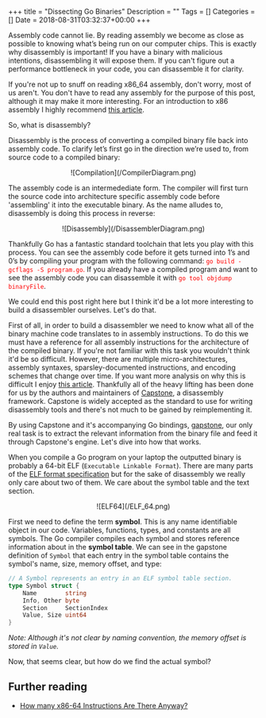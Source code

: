 +++
title = "Dissecting Go Binaries"
Description = ""
Tags = []
Categories = []
Date = 2018-08-31T03:32:37+00:00
+++

<!-- Intro -->

Assembly code cannot lie. By reading assembly we become as close as possible to knowing what’s being run on our computer chips. This is exactly why disassembly is important! If you have a binary with malicious intentions, disassembling it will expose them. If you can't figure out a performance bottleneck in your code, you can disassemble it for clarity. 

If you're not up to snuff on reading x86_64 assembly, don't worry, most of us aren't. You don't have to read any assembly for the purpose of this post, although it may make it more interesting. For an introduction to x86 assembly I highly recommend [this article](https://www.nayuki.io/page/a-fundamental-introduction-to-x86-assembly-programming).

So, what is disassembly? 

Disassembly is the process of converting a compiled binary file back into assembly code. To clarify let’s first go in the direction we’re used to, from source code to a compiled binary:

<center>![Compilation](/CompilerDiagram.png)</center>

The assembly code is an intermedediate form. The compiler will first turn the source code into architecture specific assembly code before 'assembling' it into the executable binary. As the name alludes to, disassembly is doing this process in reverse:

<center>![Disassembly](/DisassemblerDiagram.png)</center>

Thankfully Go has a fantastic standard toolchain that lets you play with this process. You can see the assembly code before it gets turned into 1’s and 0’s by compiling your program with the following command: <span style="color:red">`go build -gcflags -S program.go`.</span> If you already have a compiled program and want to see the assembly code you can disassemble it with <span style="color:red">`go tool objdump binaryFile`</span>.

We could end this post right here but I think it'd be a lot more interesting to build a disassembler ourselves. Let's do that.

<!-- Capstone -->

First of all, in order to build a disassembler we need to know what all of the binary machine code translates to in assembly instructions. To do this we must have a reference for all assembly instructions for the architecture of the compiled binary. If you're not familiar with this task you wouldn't think it'd be so difficult. However, there are multiple micro-architectures, assembly syntaxes, sparsley-documented instructions, and encoding schemes that change over time. If you want more analysis on why this is difficult I enjoy [this article](https://stefanheule.com/blog/how-many-x86-64-instructions-are-there-anyway/). Thankfully all of the heavy lifting has been done for us by the authors and maintainers of [Capstone](http://www.capstone-engine.org/), a disassembly framework. Capstone is widely accepted as the standard to use for writing disassembly tools and there's not much to be gained by reimplementing it.

By using Capstone and it's accompanying Go bindings, [gapstone](https://github.com/bnagy/gapstone), our only real task is to extract the relevant information from the binary file and feed it through Capstone's engine. Let's dive into how that works.

<!-- ELF's -->
When you compile a Go program on your laptop the outputted binary is probably a 64-bit ELF (`Executable Linkable Format`). There are many parts of the [ELF format specification](http://man7.org/linux/man-pages/man5/elf.5.html) but for the sake of disassembly we really only care about two of them. We care about the symbol table and the text section. 

<center>![ELF64](/ELF_64.png)</center>

First we need to define the term **symbol**. This is any name identifiable object in our code. Variables, functions, types, and constants are all symbols. The Go compiler compiles each symbol and stores reference information about in the **symbol table**. We can see in the gapstone definition of `Symbol` that each entry in the symbol table contains the symbol's name, size, memory offset, and type:

```go
// A Symbol represents an entry in an ELF symbol table section.
type Symbol struct {
	Name        string
	Info, Other byte
	Section     SectionIndex
	Value, Size uint64
}
```

_Note: Although it's not clear by naming convention, the memory offset is stored in `Value`._

Now, that seems clear, but how do we find the actual symbol? 

## Further reading

- [How many x86-64 Instructions Are There Anyway?](https://stefanheule.com/blog/how-many-x86-64-instructions-are-there-anyway/)